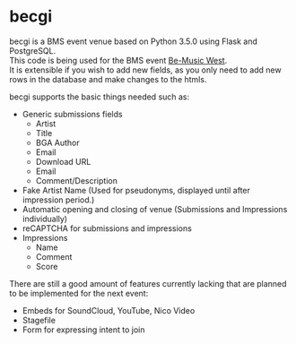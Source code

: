 # becgi
becgi is a BMS event venue based on Python 3.5.0 using Flask and PostgreSQL.  
This code is being used for the BMS event [Be-Music West](http://bmwest.herokuapp.com/).  
It is extensible if you wish to add new fields, as you only need to add new rows in the database and make changes to the htmls.  

becgi supports the basic things needed such as:  
* Generic submissions fields
  * Artist
  * Title
  * BGA Author
  * Email
  * Download URL
  * Email
  * Comment/Description
* Fake Artist Name (Used for pseudonyms, displayed until after impression period.)
* Automatic opening and closing of venue (Submissions and Impressions individually)
* reCAPTCHA for submissions and impressions
* Impressions
  * Name
  * Comment
  * Score

There are still a good amount of features currently lacking that are planned to be implemented for the next event:
* Embeds for SoundCloud, YouTube, Nico Video
* Stagefile
* Form for expressing intent to join

